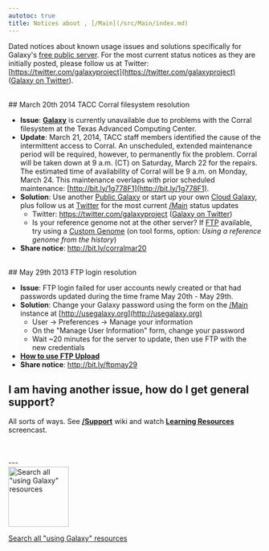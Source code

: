 ```yaml
---
autotoc: true
title: Notices about , [/Main](/src/Main/index.md)
---
```


 
Dated notices about known usage issues and solutions specifically for Galaxy's [free public server](/src/Main/index.md). For the most current status notices as they are initially posted, please follow us at Twitter: [https://twitter.com/galaxyproject](https://twitter.com/galaxyproject) ([Galaxy on Twitter](/src/GalaxyOnTwitter/index.md)).



<br />
## March 20th 2014 TACC Corral filesystem resolution

* **Issue**: **[Galaxy](http://usegalaxy.org)** is currently unavailable due to problems with the Corral filesystem at the Texas Advanced Computing Center. 
* **Update**: March 21, 2014, TACC staff members identified the cause of the intermittent access to Corral. An unscheduled, extended maintenance period will be required, however, to permanently fix the problem. Corral will be taken down at 9 a.m. (CT) on Saturday, March 22 for the repairs. The estimated time of availability of Corral will be 9 a.m. on Monday, March 24. This maintenance overlaps with prior scheduled maintenance: [http://bit.ly/1g778F1](http://bit.ly/1g778F1).
* **Solution**: Use another [Public Galaxy](/src/PublicGalaxyServers/index.md) or start up your own [Cloud Galaxy](/Cloud), plus follow us at [Twitter](https://twitter.com/galaxyproject) for the most current [/Main](/src/Main/index.md) status updates
  * Twitter: https://twitter.com/galaxyproject ([Galaxy on Twitter](/src/GalaxyOnTwitter/index.md))
  * Is your reference genome not at the other server? If [FTP](/FTPUpload) available, try using a [Custom Genome](/src/Support/index.md#custom_reference_genome) (on tool forms, option: *Using a reference genome from the history*)
* **Share notice**: http://bit.ly/corralmar20

<br />
## May 29th 2013 FTP login resolution

* **Issue**: FTP login failed for user accounts newly created or that had passwords updated during the time frame May 20th - May 29th.
* **Solution**: Change your Galaxy password using the form on the [/Main](/src/Main/index.md) instance at [http://usegalaxy.org](http://usegalaxy.org) 
  * User -> Preferences -> Manage your information
  * On the "Manage User Information" form, change your password
  * Wait ~20 minutes for the server to update, then use FTP with the new credentials
* **[How to use FTP Upload](/FTPUpload)**
* **Share notice**: http://bit.ly/ftpmay29

## I am having another issue, how do I get general support?

All sorts of ways.  See **[/Support](/src/Support/index.md)** wiki and watch **[Learning Resources](http://vimeo.com/channels/usegalaxy/75940376)** screencast.

<br />
<br />
---

<div class='center'>
<a href='http://galaxyproject.org/search/usegalaxy'><img src='/Images/Logos/UseGalaxySearch.png' alt='Search all "using Galaxy" resources' width="120" /></a>

[Search all "using Galaxy" resources](http://galaxyproject.org/search/usegalaxy)
</div>
